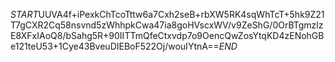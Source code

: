 $START$UUVA4f+iPexkChTcoTttw6a7Cxh2seB+rbXW5RK4sqWhTcT+5hk9Z21T7gCXR2Cq58nsvnd5zWhhpkCwa47ia8goHVscxWV/v9ZeShG/0OrBTgmzlzE8XFxIAoQ8/bSahg5R+90IITTmQfeCtxvdp7o9OencQwZosYtqKD4zENohGBe121teU53+1Cye43BveuDIEBoF522Oj/wouIYtnA==$END$